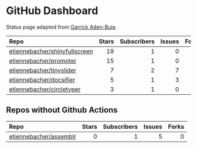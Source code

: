 GitHub Dashboard
================

Status page adapted from [Garrick
Aden-Buie](https://github.com/gadenbuie/status).

| Repo                                                                              | Stars | Subscribers | Issues | Forks | Status                                                                                                                                                           | Commit                                                                                                                                                 |
| :-------------------------------------------------------------------------------- | ----: | ----------: | -----: | ----: | :--------------------------------------------------------------------------------------------------------------------------------------------------------------- | :----------------------------------------------------------------------------------------------------------------------------------------------------- |
| [etiennebacher/shinyfullscreen](https://github.com/etiennebacher/shinyfullscreen) |    19 |           1 |      0 |     1 | [![](https://github.com/etiennebacher/shinyfullscreen/workflows/R-CMD-check/badge.svg)](https://github.com/etiennebacher/shinyfullscreen/actions/runs/517631325) | <a href="https://github.com/etiennebacher/shinyfullscreen/commit/69221b56ccdeb8f256fb64bfa37299db209cc135" title="add cran downloads">69221b</a>       |
| [etiennebacher/prompter](https://github.com/etiennebacher/prompter)               |    15 |           1 |      0 |     1 | [![](https://github.com/etiennebacher/prompter/workflows/R-CMD-check/badge.svg)](https://github.com/etiennebacher/prompter/actions/runs/477423596)               | <a href="https://github.com/etiennebacher/prompter/commit/ebf2c586d04df17d2f5b770aa2aae0b249208564" title="add cran to installation">ebf2c5</a>        |
| [etiennebacher/tinyslider](https://github.com/etiennebacher/tinyslider)           |     7 |           2 |      7 |     0 | [![](https://github.com/etiennebacher/tinyslider/workflows/R-CMD-check/badge.svg)](https://github.com/etiennebacher/tinyslider/actions/runs/417902796)           | <a href="https://github.com/etiennebacher/tinyslider/commit/84199c2f84cc71494fdff78f68cd2fe7d8b24c70" title="add github actions">84199c</a>            |
| [etiennebacher/docsifier](https://github.com/etiennebacher/docsifier)             |     5 |           1 |      3 |     0 | [![](https://github.com/etiennebacher/docsifier/workflows/R-CMD-check/badge.svg)](https://github.com/etiennebacher/docsifier/actions/runs/976750567)             | <a href="https://github.com/etiennebacher/docsifier/commit/1dfc8c60e1f53f80c68b19fa7829559a8be3d2d6" title="edit buildignore and gitignore">1dfc8c</a> |
| [etiennebacher/circletyper](https://github.com/etiennebacher/circletyper)         |     3 |           1 |      0 |     0 | [![](https://github.com/etiennebacher/circletyper/workflows/R-CMD-check/badge.svg)](https://github.com/etiennebacher/circletyper/actions/runs/1028017374)        | <a href="https://github.com/etiennebacher/circletyper/commit/540318c6ecbe4ed699797982385f1e5d5e0aab21" title="update cran comments">540318</a>         |

## Repos without Github Actions

| Repo                                                                | Stars | Subscribers | Issues | Forks |
| :------------------------------------------------------------------ | ----: | ----------: | -----: | ----: |
| [etiennebacher/assemblr](https://github.com/etiennebacher/assemblr) |     0 |           1 |      5 |     0 |
